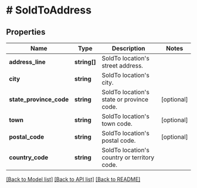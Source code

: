 # # SoldToAddress

## Properties

Name | Type | Description | Notes
------------ | ------------- | ------------- | -------------
**address_line** | **string[]** | SoldTo location&#39;s street address. |
**city** | **string** | SoldTo location&#39;s city. |
**state_province_code** | **string** | SoldTo location&#39;s state or province code. | [optional]
**town** | **string** | SoldTo location&#39;s town code. | [optional]
**postal_code** | **string** | SoldTo location&#39;s postal code. | [optional]
**country_code** | **string** | SoldTo location&#39;s country or territory code. |

[[Back to Model list]](../../README.md#models) [[Back to API list]](../../README.md#endpoints) [[Back to README]](../../README.md)
